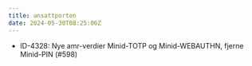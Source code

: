 ```yaml
---
title: ansattporten
date: 2024-05-30T08:25:06Z
---
```

- ID-4328: Nye amr-verdier Minid-TOTP og Minid-WEBAUTHN, fjerne Minid-PIN (#598)

